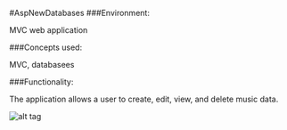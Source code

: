 #AspNewDatabases
###Environment:

MVC web application

###Concepts used:

MVC, databasees

###Functionality:

The application allows a user to create, edit, view, and delete music data.


![alt tag](https://raw.github.com/andrewjhinger/AspNetDatabases/master/Capture.JPG)
